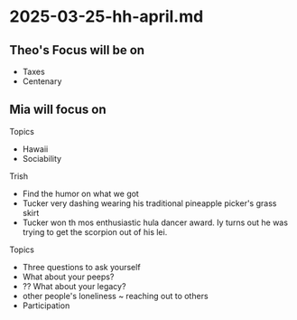 # 2025-03-25-hh-april.md

## Theo's Focus will be on

* Taxes
* Centenary


## Mia will focus on

Topics

* Hawaii
* Sociability

Trish

* Find the humor on what we got
* Tucker very dashing wearing his traditional pineapple picker's grass skirt
* Tucker won th mos enthusiastic hula dancer award. Iy turns out he was trying to get the scorpion out of his lei.


Topics

* Three questions to ask yourself
* What about your peeps?
* ?? What about your legacy?
* other people's loneliness ~ reaching out to others
* Participation